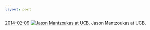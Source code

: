 ```yaml
---
layout: post
---
```


<p>
  <time><a href="/286">2014-02-09</a></time>
  <a href="/286"><img src="{{ site.assets_url }}/286-640.jpg" srcset="{{ site.assets_url }}/286-1280.jpg 1280w, {{ site.assets_url }}/286-960.jpg 960w, {{ site.assets_url }}/286-640.jpg 640w, {{ site.assets_url }}/286-320.jpg 320w" sizes="(min-width: 700px) 50vw, calc(100vw - 2rem)" alt="Jason Mantzoukas at UCB." /></a>
  <span>Jason Mantzoukas at UCB.</span>
</p>
